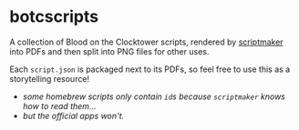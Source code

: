 # botcscripts

A collection of Blood on the Clocktower scripts, rendered by [scriptmaker](https://github.com/rsarvar1a/scriptmaker) into PDFs and then split into PNG files for other uses.

Each `script.json` is packaged next to its PDFs, so feel free to use this as a storytelling resource! 
- *some homebrew scripts only contain `id`s because `scriptmaker` knows how to read them...* 
- *but the official apps won't.*